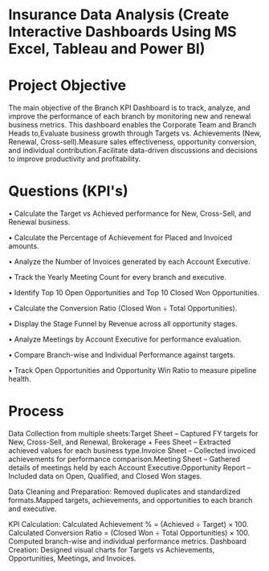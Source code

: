 # Insurance Data Analysis (Create Interactive Dashboards Using MS Excel, Tableau and Power BI)
# Project Objective

The main objective of the Branch KPI Dashboard is to track, analyze, and improve the performance of each branch by monitoring new and renewal business metrics.
This dashboard enables the Corporate Team and Branch Heads to,Evaluate business growth through Targets vs. Achievements (New, Renewal, Cross-sell).Measure sales effectiveness, opportunity conversion, and individual contribution.Facilitate data-driven discussions and decisions to improve productivity and profitability.
# Questions (KPI's)
•	Calculate the Target vs Achieved performance for New, Cross-Sell, and Renewal business.

•	Calculate the Percentage of Achievement for Placed and Invoiced amounts.

•	Analyze the Number of Invoices generated by each Account Executive.

•	Track the Yearly Meeting Count for every branch and executive.

•	Identify Top 10 Open Opportunities and Top 10 Closed Won Opportunities.

•	Calculate the Conversion Ratio (Closed Won ÷ Total Opportunities).

•	Display the Stage Funnel by Revenue across all opportunity stages.

•	Analyze Meetings by Account Executive for performance evaluation.

•	Compare Branch-wise and Individual Performance against targets.

•	Track Open Opportunities and Opportunity Win Ratio to measure pipeline health.

# Process
Data Collection from multiple sheets:Target Sheet – Captured FY targets for New, Cross-Sell, and Renewal,	Brokerage + Fees Sheet – Extracted achieved values for each business type.Invoice Sheet – Collected invoiced achievements for performance comparison.Meeting Sheet – Gathered details of meetings held by each Account Executive.Opportunity Report – Included data on Open, Qualified, and Closed Won stages.

 Data Cleaning and Preparation:	Removed duplicates and standardized formats.Mapped targets, achievements, and opportunities to each branch and executive.
 
  KPI Calculation:	Calculated Achievement % = (Achieved ÷ Target) × 100.	Calculated Conversion Ratio = (Closed Won ÷ Total Opportunities) × 100.	Computed branch-wise and individual performance metrics.
  Dashboard Creation: Designed visual charts for Targets vs Achievements, Opportunities, Meetings, and Invoices.




















































